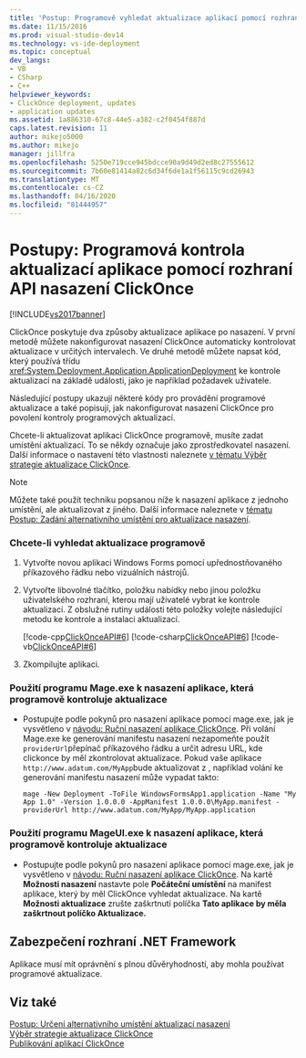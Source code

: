 ```yaml
---
title: 'Postup: Programově vyhledat aktualizace aplikací pomocí rozhraní API pro nasazení ClickOnce | Dokumenty společnosti Microsoft'
ms.date: 11/15/2016
ms.prod: visual-studio-dev14
ms.technology: vs-ide-deployment
ms.topic: conceptual
dev_langs:
- VB
- CSharp
- C++
helpviewer_keywords:
- ClickOnce deployment, updates
- application updates
ms.assetid: 1a886310-67c8-44e5-a382-c2f0454f887d
caps.latest.revision: 11
author: mikejo5000
ms.author: mikejo
manager: jillfra
ms.openlocfilehash: 5250e719cce945bdcce90a9d49d2ed8c27555612
ms.sourcegitcommit: 7b60e81414a82c6d34f6de1a1f56115c9cd26943
ms.translationtype: MT
ms.contentlocale: cs-CZ
ms.lasthandoff: 04/16/2020
ms.locfileid: "81444957"
---
```

# <a name="how-to-check-for-application-updates-programmatically-using-the-clickonce-deployment-api"></a>Postupy: Programová kontrola aktualizací aplikace pomocí rozhraní API nasazení ClickOnce
[!INCLUDE[vs2017banner](../includes/vs2017banner.md)]

ClickOnce poskytuje dva způsoby aktualizace aplikace po nasazení. V první metodě můžete nakonfigurovat nasazení ClickOnce automaticky kontrolovat aktualizace v určitých intervalech. Ve druhé metodě můžete napsat kód, který používá třídu <xref:System.Deployment.Application.ApplicationDeployment> ke kontrole aktualizací na základě události, jako je například požadavek uživatele.  
  
 Následující postupy ukazují některé kódy pro provádění programové aktualizace a také popisují, jak nakonfigurovat nasazení ClickOnce pro povolení kontroly programových aktualizací.  
  
 Chcete-li aktualizovat aplikaci ClickOnce programově, musíte zadat umístění aktualizací. To se někdy označuje jako zprostředkovatel nasazení. Další informace o nastavení této vlastnosti naleznete [v tématu Výběr strategie aktualizace ClickOnce](../deployment/choosing-a-clickonce-update-strategy.md).  
  
> [!NOTE]
> Můžete také použít techniku popsanou níže k nasazení aplikace z jednoho umístění, ale aktualizovat z jiného. Další informace naleznete v [tématu Postup: Zadání alternativního umístění pro aktualizace nasazení](../deployment/how-to-specify-an-alternate-location-for-deployment-updates.md).  
  
### <a name="to-check-for-updates-programmatically"></a>Chcete-li vyhledat aktualizace programově  
  
1. Vytvořte novou aplikaci Windows Forms pomocí upřednostňovaného příkazového řádku nebo vizuálních nástrojů.  
  
2. Vytvořte libovolné tlačítko, položku nabídky nebo jinou položku uživatelského rozhraní, kterou mají uživatelé vybrat ke kontrole aktualizací. Z obslužné rutiny události této položky volejte následující metodu ke kontrole a instalaci aktualizací.  
  
     [!code-cpp[ClickOnceAPI#6](../snippets/cpp/VS_Snippets_Winforms/ClickOnceAPI/cpp/form1.cpp#6)]
     [!code-csharp[ClickOnceAPI#6](../snippets/csharp/VS_Snippets_Winforms/ClickOnceAPI/CS/Form1.cs#6)]
     [!code-vb[ClickOnceAPI#6](../snippets/visualbasic/VS_Snippets_Winforms/ClickOnceAPI/VB/Form1.vb#6)]  
  
3. Zkompilujte aplikaci.  
  
### <a name="using-mageexe-to-deploy-an-application-that-checks-for-updates-programmatically"></a>Použití programu Mage.exe k nasazení aplikace, která programově kontroluje aktualizace  
  
- Postupujte podle pokynů pro nasazení aplikace pomocí mage.exe, jak je vysvětleno v [návodu: Ruční nasazení aplikace ClickOnce](../deployment/walkthrough-manually-deploying-a-clickonce-application.md). Při volání Mage.exe ke generování manifestu nasazení nezapomeňte použít `providerUrl`přepínač příkazového řádku a určit adresu URL, kde clickonce by měl zkontrolovat aktualizace. Pokud vaše aplikace `http://www.adatum.com/MyApp`bude aktualizovat z , například volání ke generování manifestu nasazení může vypadat takto:  
  
    ```  
    mage -New Deployment -ToFile WindowsFormsApp1.application -Name "My App 1.0" -Version 1.0.0.0 -AppManifest 1.0.0.0\MyApp.manifest -providerUrl http://www.adatum.com/MyApp/MyApp.application  
    ```  
  
### <a name="using-mageuiexe-to-deploy-an-application-that-checks-for-updates-programmatically"></a>Použití programu MageUI.exe k nasazení aplikace, která programově kontroluje aktualizace  
  
- Postupujte podle pokynů pro nasazení aplikace pomocí mage.exe, jak je vysvětleno v [návodu: Ruční nasazení aplikace ClickOnce](../deployment/walkthrough-manually-deploying-a-clickonce-application.md). Na kartě **Možnosti nasazení** nastavte pole **Počáteční umístění** na manifest aplikace, který by měl ClickOnce vyhledat aktualizace. Na kartě **Možnosti aktualizace** zrušte zaškrtnutí políčka **Tato aplikace by měla zaškrtnout políčko Aktualizace.**  
  
## <a name="net-framework-security"></a>Zabezpečení rozhraní .NET Framework  
 Aplikace musí mít oprávnění s plnou důvěryhodností, aby mohla používat programové aktualizace.  
  
## <a name="see-also"></a>Viz také  
 [Postup: Určení alternativního umístění aktualizací nasazení](../deployment/how-to-specify-an-alternate-location-for-deployment-updates.md)   
 [Výběr strategie aktualizace ClickOnce](../deployment/choosing-a-clickonce-update-strategy.md)   
 [Publikování aplikací ClickOnce](../deployment/publishing-clickonce-applications.md)
